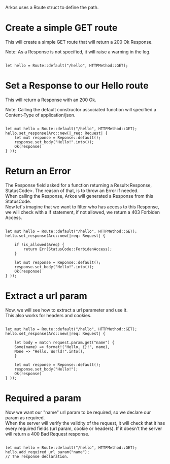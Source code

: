 Arkos uses a Route struct to define the path.

# Create a simple GET route

This will create a simple GET route that will return a 200 Ok Response.

Note: As a Response is not specified, it will raise a warning in the log.

```ignore

let hello = Route::default("/hello", HTTPMethod::GET); 

```

# Set a Response to our Hello route

This will return a Response with an 200 Ok. 

Note: Calling the default constructor associated function will specified a Content-Type of application/json.

```ignore

let mut hello = Route::default("/hello", HTTPMethod::GET); 
hello.set_response(Arc::new(|_req: Request| {
    let mut response = Reponse::default();
    response.set_body("Hello!".into());
    Ok(response)
} ));

```

# Return an Error

The Response field asked for a function returning a Result<Response, StatusCode>. The reason of that, is to throw an Error if needed. <br>
When calling the Response, Arkos will generated a Response from this StatusCode. <br>
Now let's imagine that we want to filter who has access to this Response, we will check with a if statement, if not allowed, we return a 403 Forbiden Access.

```ignore

let mut hello = Route::default("/hello", HTTPMethod::GET); 
hello.set_response(Arc::new(|req: Request| {

    if !is_allowed(&req) {
        return Err(StatusCode::ForbidenAccess);
    }

    let mut response = Reponse::default();
    response.set_body("Hello!".into());
    Ok(response)
} ));

```

# Extract a url param

Now, we will see how to extract a url parameter and use it. <br> This also works for headers and cookies.

```ignore

let mut hello = Route::default("/hello", HTTPMethod::GET); 
hello.set_response(Arc::new(|req: Request| {

    let body = match request.param.get("name") {
    Some(name) => format!("Hello, {}!", name),
    None => "Hello, World!".into(),
    }

    let mut response = Reponse::default();
    response.set_body("Hello!");
    Ok(response)
} ));

```

# Required a param

Now we want our "name" url param to be required, so we declare our param as required. <br>
When the server will verify the validity of the request, it will check that it has every required fields (url param, cookie or headers). If it doesn't the server will return a 400 Bad Request response.
    
```ignore

let mut hello = Route::default("/hello", HTTPMethod::GET); 
hello.add_required_url_param("name");
// The response declaration.

```